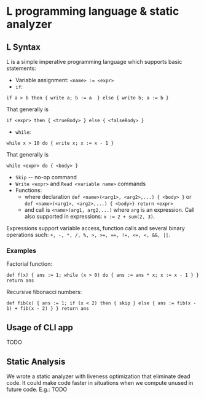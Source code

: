 # L programming language & static analyzer

## L Syntax

L is a simple imperative programming language which supports basic statements:

* Variable assignment: `<name> := <expr>`
* `if`:

```text
if a > b then { write a; b := a  } else { write b; a := b }
```

That generally is

```text
if <expr> then { <trueBody> } else { <falseBody> }
```

* `while`:

```text
while x > 10 do { write x; x := x - 1 }
```

That generally is

```text
while <expr> do { <body> }
```

* `Skip` -- no-op command
* `Write <expr>` and `Read <variable name>` commands
* Functions:
    * where declaration `def <name>(<arg1>, <arg2>,...) { <body> }`
      or `def <name>(<arg1>, <arg2>,...) { <body>} return <expr>`
    * and call is `<name>(arg1, arg2,...)` where `arg` is an expression. Call also supported in
      expressions: `x := 2 + sum(2, 3)`.

Expressions support variable access, function calls and several binary operations
such: `+, -, *, /, %, >, >=, ==, !=, <=, <, &&, ||`.

### Examples

Factorial function:

```text
def f(x) { ans := 1; while (x > 0) do { ans := ans * x; x := x - 1 } } return ans
```

Recursive fibonacci numbers:

```text
def fib(x) { ans := 1; if (x < 2) then { skip } else { ans := fib(x - 1) + fib(x - 2) } } return ans 
```

## Usage of CLI app

TODO

## Static Analysis

We wrote a static analyzer with liveness optimization that eliminate dead code. It could make code faster in situations
when we compute unused in future code. E.g.: TODO 

